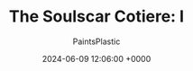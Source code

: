 ---
layout: post
title:  "The Soulscar Cotiere: I"
date:   2024-06-09 12:06:00 +0000
image: /assets/img/background.jpg
tags: featured drukhari
author: PaintsPlastic
published: true
---